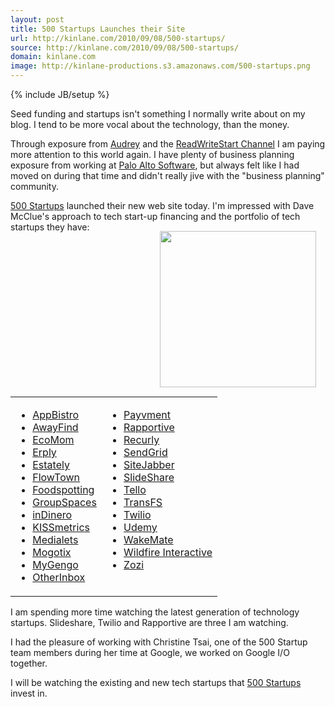 ```yaml
---
layout: post
title: 500 Startups Launches their Site
url: http://kinlane.com/2010/09/08/500-startups/
source: http://kinlane.com/2010/09/08/500-startups/
domain: kinlane.com
image: http://kinlane-productions.s3.amazonaws.com/500-startups.png
---
```

{% include JB/setup %}<p>Seed funding and startups isn't something I normally write about on my blog. I tend to be more vocal about the technology, than the money.<p></p>
Through exposure from <a href="http://www.audreywatters.com" target="_blank">Audrey</a> and the <a href="http://www.readwriteweb.com/start/" target="_blank">ReadWriteStart Channel</a> I am paying more attention to this world again. I have plenty of business planning exposure from working at <a href="http://www.paloalto.com" target="_blank">Palo Alto Software</a>, but always felt like I had moved on during that time and didn't really jive with the "business planning" community.<p></p>
<a href="http://500startups.com/" target="_blank">500 Startups</a> launched their new web site today. I'm impressed with Dave McClue's approach to tech start-up financing and the portfolio of tech startups they have:
<img class="alignnone" style="padding: 15px;" title="500 Startups" src="http://kinlane-productions.s3.amazonaws.com/500-startups.png" alt="" width="250" align="right" />
<table cellspacing="2" cellpadding="2">
<tbody>
<tr>
<td valign="top">
<ul class="mainlist">
	<li><a href="http://appbistro.com/" target="_blank">AppBistro</a></li>
	<li><a href="http://awayfind.com/" target="_blank">AwayFind</a></li>
	<li><a href="http://ecomom.com/" target="_blank">EcoMom</a></li>
	<li><a href="http://erply.com/" target="_blank">Erply</a></li>
	<li><a href="http://estately.com/" target="_blank">Estately</a></li>
	<li><a href="http://www.flowtown.com/" target="_blank">FlowTown</a></li>
	<li><a href="http://foodspotting.com/" target="_blank">Foodspotting</a></li>
	<li><a href="http://groupspaces.com/" target="_blank">GroupSpaces</a></li>
	<li><a href="http://www.indinero.com/" target="_blank">inDinero</a></li>
	<li><a href="https://www.kissmetrics.com/" target="_blank">KISSmetrics</a></li>
	<li><a href="http://medialets.com/" target="_blank">Medialets</a></li>
	<li><a href="http://mogotix.com/" target="_blank">Mogotix</a></li>
	<li><a href="http://mygengo.com/" target="_blank">MyGengo</a></li>
	<li><a href="http://www.otherinbox.com/" target="_blank">OtherInbox</a></li>
</ul>
</td>
<td valign="top">
<ul class="mainlist">
	<li><a href="http://www.payvment.com/" target="_blank">Payvment</a></li>
	<li><a href="http://rapportive.com/" target="_blank">Rapportive</a></li>
	<li><a href="http://recurly.com/" target="_blank">Recurly</a></li>
	<li><a href="http://sendgrid.com/" target="_blank">SendGrid</a></li>
	<li><a href="http://sitejabber.com/" target="_blank">SiteJabber</a></li>
	<li><a href="http://www.slideshare.net/" target="_blank">SlideShare</a></li>
	<li><a href="http://tello.com/" target="_blank">Tello</a></li>
	<li><a href="http://transfs.com/" target="_blank">TransFS</a></li>
	<li><a href="http://twilio.com/" target="_blank">Twilio</a></li>
	<li><a href="http://udemy.com/" target="_blank">Udemy</a></li>
	<li><a href="http://www.wakemate.com/" target="_blank">WakeMate</a></li>
	<li><a href="http://wildfireapp.com/" target="_blank">Wildfire Interactive</a></li>
	<li><a href="http://zozi.com/" target="_blank">Zozi</a></li>
</ul>
</td>
</tr>
</tbody>
</table>
I am spending more time watching the latest generation of technology startups. Slideshare, Twilio and Rapportive are three I am watching.<p></p>
I had the pleasure of working with Christine Tsai, one of the 500 Startup team members during her time at Google, we worked on Google I/O together.<p></p>
I will be watching the existing and new tech startups that <a href="http://500startups.com/" target="_blank">500 Startups</a> invest in.
</p>
